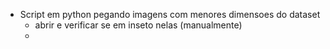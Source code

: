 

 - Script em python pegando imagens com menores dimensoes do dataset 
	 - abrir e verificar se em inseto nelas (manualmente)
	- 
